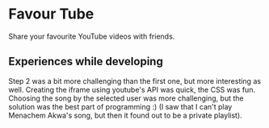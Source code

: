 # Favour Tube
Share your favourite YouTube videos with friends.

## Experiences while developing
Step 2 was a bit more challenging than the first one, but more interesting as well.
Creating the iframe using youtube's API was quick, the CSS was fun. 
Choosing the song by the selected user was more challenging, but the solution was the best part of programming :)
(I saw that I can't play Menachem Akwa's song, but then it found out to be a private playlist).

